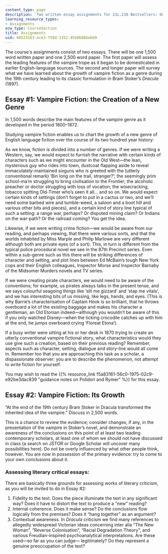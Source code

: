 ```yaml
---
content_type: page
description: 'Two written essay assignments for 21L.210 Bestsellers: Out for the Count.'
learning_resource_types:
- Assignments
ocw_type: CourseSection
title: Assignments
uid: 48523263-ace3-759d-1352-45e0b86bebb9
---
```


The course's assignments consist of two essays. There will be one 1,500 word written paper and one 2,500 word paper. The first paper will assess the leading features of the vampire trope as it began to be domesticated in earlier English-language sources. The second and longer paper will survey what we have learned about the growth of vampire fiction as a genre during the 19th century leading to its classic formulation in Bram Stoker’s _Dracula_ (1897). 

Essay #1: Vampire Fiction: the Creation of a New Genre
------------------------------------------------------

In 1,500 words describe the main features of the vampire genre as it developed in the period 1800–1872.

Studying vampire fiction enables us to chart the growth of a new genre of English language fiction over the course of its two hundred year history:

As we know, fiction is divided into a number of genres. If we were writing a Western, say, we would expect to furnish the narrative with certain kinds of characters such as we might encounter in the Old West—the lean, mysterious guy who rides into town, dustcoat flapping aside to reveal immaculately-maintained sixguns who is greeted with the (utterly conventional remark) ‘Bin long on the trail, stranger?’; the seemingly prim school-ma’m struggling to bring civilisation to the Frontier; the alcoholic preacher or doctor struggling with loss of vocation; the wisecracking, tobacco spitting Old-Timer who’s seen it all... and so on. We would expect certain kinds of settings (don’t forget to put in a cactus or two, and we’ll need some barbed wire and tumble-weed, a saloon and a boot hill and various other bits and pieces), and a certain kind of story line typical of such a setting: a range war, perhaps? Or disputed mining claim? Or Indians on the war-path? Or the railroad coming? You get the idea.

Likewise, if we were writing crime fiction—we would be aware from our reading, and perhaps viewing, that there were various sorts, and that the worlds inhabited by Miss Marple and Philip Marlowe are very different although both are private eyes (of a sort). This, in turn is different from the typical police procedural novel we see in the 87th Precinct series. Even within a sub-genre such as this there will be striking differences of character and setting, and plot lines between Ed McBain’s tough New York cops and their English colleagues, Inspector Morse and Inspector Barnaby of the Midsomer Murders novels and TV series.

If we were creating pirate characters, we would need to be aware of the conventions; for example, us pirates always talks in the present tense, and we says colourful seagoing things like ‘slit me gizzard’ and ‘stap me vitals’, and we has interesting bits of us missing, like legs, hands, and eyes. (This is why Barrie’s characterisation of Captain Hook is so brilliant, that he throws overboard a lot of the existing baggage and makes his character a gentleman, an Old Etonian indeed—although you wouldn’t be aware of this if you only watched Disney—when the ticking crocodile catches up with him at the end, he jumps overboard crying ‘Floreat Etona’).

If a busy writer were sitting at his or her desk in 1870 trying to create an utterly conventional vampire fictional story, what characteristics would they use give such a creation, based on their previous reading? Remember, aspects such as character, setting, dialogue and story-line would all come in. Remember too that you are approaching this task as a scholar, a dispassionate observer: you are to describe the phenomenon, not attempt to write fiction for yourself.

You may wish to read the {{% resource_link f5a83161-56c0-1975-02c9-e92be3dac839 "guidance notes on Polidori and Rymer" %}} for this essay.

Essay #2: Vampire Fiction: Its Growth
-------------------------------------

“At the end of the 19th century Bram Stoker in Dracula transformed the inherited idea of the vampire.” Discuss in 2,500 words.

This is a chance to review the evidence; consider changes, if any, in the presentation of the vampire in Stoker’s novel, and demonstrate an awareness of the conclusions on this point of at least two leading contemporary scholars, at least one of whom we should not have discussed in class (a search on JSTOR or Google Scholar will uncover many possibilities here). Do not be overly influenced by what other people think, however. You are now in possession of the primary evidence: try to come to your own conclusions about it.

### Assessing literary critical essays:

There are basically three grounds for assessing works of literary criticism, as you will be invited to do in Essay #2:

1.  Fidelity to the text. Does the piece illuminate the text in any significant way? Does it have to distort the text to produce a “new” reading?
2.  Internal coherence. Does it make sense? Do the conclusions flow logically from the premises? Does it “hang together” as an argument?
3.  Contextual awareness. In _Dracula_ criticism we find many references to allegedly widespread Victorian ideas concerning inter alia “The New Woman”, “Reverse Colonisation”, “Racial Degradation Theory”, and various Freudian-inspired psychoanalytical interpretations. Are these used—so far as you can judge— legitimately? Do they represent a genuine preoccupation of the text?